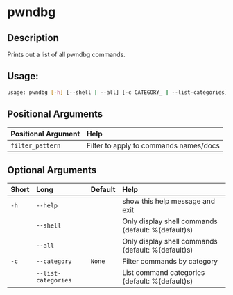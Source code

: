 



# pwndbg

## Description


Prints out a list of all pwndbg commands.
## Usage:


```bash
usage: pwndbg [-h] [--shell | --all] [-c CATEGORY_ | --list-categories] [filter_pattern]

```
## Positional Arguments

|Positional Argument|Help|
| :--- | :--- |
|`filter_pattern`|Filter to apply to commands names/docs|

## Optional Arguments

|Short|Long|Default|Help|
| :--- | :--- | :--- | :--- |
|`-h`|`--help`||show this help message and exit|
||`--shell`||Only display shell commands (default: %(default)s)|
||`--all`||Only display shell commands (default: %(default)s)|
|`-c`|`--category`|`None`|Filter commands by category|
||`--list-categories`||List command categories (default: %(default)s)|
